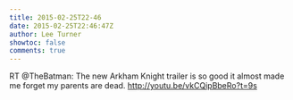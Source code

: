 ```yaml
---
title: 2015-02-25T22-46
date: 2015-02-25T22:46:47Z
author: Lee Turner
showtoc: false
comments: true
---
```


RT @TheBatman: The new Arkham Knight trailer is so good it almost made me forget my parents are dead. http://youtu.be/vkCQipBbeRo?t=9s


